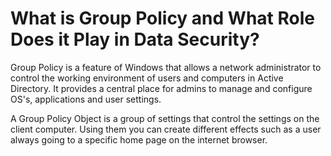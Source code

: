 # What is Group Policy and What Role Does it Play in Data Security?

Group Policy is a feature of Windows that allows a network administrator to control the working environment of users and computers in Active Directory. It provides a central place for admins to manage and configure OS's, applications and user settings. 

A Group Policy Object is a group of settings that control the settings on the client computer. Using them you can create different effects such as a user always going to a specific home page on the internet browser.